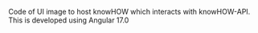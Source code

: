Code of UI image to host knowHOW which interacts with knowHOW-API.
This is developed using Angular 17.0
